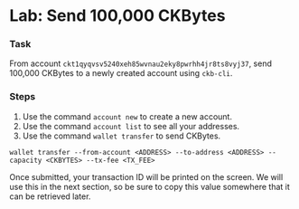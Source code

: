 # Lab: Send 100,000 CKBytes

### Task

From account `ckt1qyqvsv5240xeh85wvnau2eky8pwrhh4jr8ts8vyj37`, send 100,000 CKBytes to a newly created account using `ckb-cli`.

### Steps

1. Use the command `account new` to create a new account.
2. Use the command `account list` to see all your addresses.
3. Use the command `wallet transfer` to send CKBytes.

```text
wallet transfer --from-account <ADDRESS> --to-address <ADDRESS> --capacity <CKBYTES> --tx-fee <TX_FEE>
```

Once submitted, your transaction ID will be printed on the screen. We will use this in the next section, so be sure to copy this value somewhere that it can be retrieved later.  

